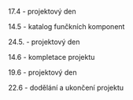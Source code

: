 
17.4 - projektový den

14.5 - katalog funčkních komponent

24.5. - projektový den

14.6 - kompletace projektu

19.6 - projektový den

22.6 - dodělání a ukončení projektu
